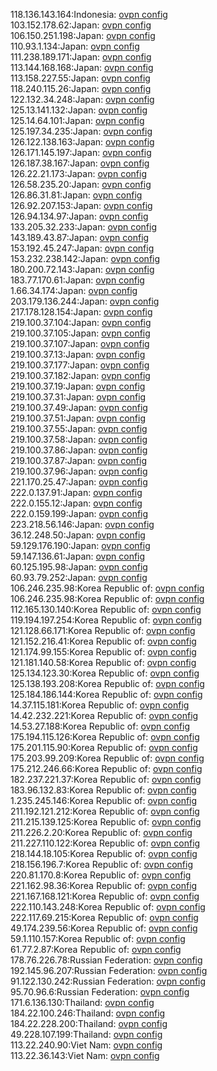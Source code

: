 118.136.143.164:Indonesia: [ovpn config](vpn/118_136_143_164.ovpn)  
103.152.178.62:Japan: [ovpn config](vpn/103_152_178_62.ovpn)  
106.150.251.198:Japan: [ovpn config](vpn/106_150_251_198.ovpn)  
110.93.1.134:Japan: [ovpn config](vpn/110_93_1_134.ovpn)  
111.238.189.171:Japan: [ovpn config](vpn/111_238_189_171.ovpn)  
113.144.168.168:Japan: [ovpn config](vpn/113_144_168_168.ovpn)  
113.158.227.55:Japan: [ovpn config](vpn/113_158_227_55.ovpn)  
118.240.115.26:Japan: [ovpn config](vpn/118_240_115_26.ovpn)  
122.132.34.248:Japan: [ovpn config](vpn/122_132_34_248.ovpn)  
125.13.141.132:Japan: [ovpn config](vpn/125_13_141_132.ovpn)  
125.14.64.101:Japan: [ovpn config](vpn/125_14_64_101.ovpn)  
125.197.34.235:Japan: [ovpn config](vpn/125_197_34_235.ovpn)  
126.122.138.163:Japan: [ovpn config](vpn/126_122_138_163.ovpn)  
126.171.145.197:Japan: [ovpn config](vpn/126_171_145_197.ovpn)  
126.187.38.167:Japan: [ovpn config](vpn/126_187_38_167.ovpn)  
126.22.21.173:Japan: [ovpn config](vpn/126_22_21_173.ovpn)  
126.58.235.20:Japan: [ovpn config](vpn/126_58_235_20.ovpn)  
126.86.31.81:Japan: [ovpn config](vpn/126_86_31_81.ovpn)  
126.92.207.153:Japan: [ovpn config](vpn/126_92_207_153.ovpn)  
126.94.134.97:Japan: [ovpn config](vpn/126_94_134_97.ovpn)  
133.205.32.233:Japan: [ovpn config](vpn/133_205_32_233.ovpn)  
143.189.43.87:Japan: [ovpn config](vpn/143_189_43_87.ovpn)  
153.192.45.247:Japan: [ovpn config](vpn/153_192_45_247.ovpn)  
153.232.238.142:Japan: [ovpn config](vpn/153_232_238_142.ovpn)  
180.200.72.143:Japan: [ovpn config](vpn/180_200_72_143.ovpn)  
183.77.170.61:Japan: [ovpn config](vpn/183_77_170_61.ovpn)  
1.66.34.174:Japan: [ovpn config](vpn/1_66_34_174.ovpn)  
203.179.136.244:Japan: [ovpn config](vpn/203_179_136_244.ovpn)  
217.178.128.154:Japan: [ovpn config](vpn/217_178_128_154.ovpn)  
219.100.37.104:Japan: [ovpn config](vpn/219_100_37_104.ovpn)  
219.100.37.105:Japan: [ovpn config](vpn/219_100_37_105.ovpn)  
219.100.37.107:Japan: [ovpn config](vpn/219_100_37_107.ovpn)  
219.100.37.13:Japan: [ovpn config](vpn/219_100_37_13.ovpn)  
219.100.37.177:Japan: [ovpn config](vpn/219_100_37_177.ovpn)  
219.100.37.182:Japan: [ovpn config](vpn/219_100_37_182.ovpn)  
219.100.37.19:Japan: [ovpn config](vpn/219_100_37_19.ovpn)  
219.100.37.31:Japan: [ovpn config](vpn/219_100_37_31.ovpn)  
219.100.37.49:Japan: [ovpn config](vpn/219_100_37_49.ovpn)  
219.100.37.51:Japan: [ovpn config](vpn/219_100_37_51.ovpn)  
219.100.37.55:Japan: [ovpn config](vpn/219_100_37_55.ovpn)  
219.100.37.58:Japan: [ovpn config](vpn/219_100_37_58.ovpn)  
219.100.37.86:Japan: [ovpn config](vpn/219_100_37_86.ovpn)  
219.100.37.87:Japan: [ovpn config](vpn/219_100_37_87.ovpn)  
219.100.37.96:Japan: [ovpn config](vpn/219_100_37_96.ovpn)  
221.170.25.47:Japan: [ovpn config](vpn/221_170_25_47.ovpn)  
222.0.137.91:Japan: [ovpn config](vpn/222_0_137_91.ovpn)  
222.0.155.12:Japan: [ovpn config](vpn/222_0_155_12.ovpn)  
222.0.159.199:Japan: [ovpn config](vpn/222_0_159_199.ovpn)  
223.218.56.146:Japan: [ovpn config](vpn/223_218_56_146.ovpn)  
36.12.248.50:Japan: [ovpn config](vpn/36_12_248_50.ovpn)  
59.129.176.190:Japan: [ovpn config](vpn/59_129_176_190.ovpn)  
59.147.136.61:Japan: [ovpn config](vpn/59_147_136_61.ovpn)  
60.125.195.98:Japan: [ovpn config](vpn/60_125_195_98.ovpn)  
60.93.79.252:Japan: [ovpn config](vpn/60_93_79_252.ovpn)  
106.246.235.98:Korea Republic of: [ovpn config](vpn/106_246_235_98.ovpn)  
106.246.235.98:Korea Republic of: [ovpn config](vpn/106_246_235_98.ovpn)  
112.165.130.140:Korea Republic of: [ovpn config](vpn/112_165_130_140.ovpn)  
119.194.197.254:Korea Republic of: [ovpn config](vpn/119_194_197_254.ovpn)  
121.128.66.171:Korea Republic of: [ovpn config](vpn/121_128_66_171.ovpn)  
121.152.216.41:Korea Republic of: [ovpn config](vpn/121_152_216_41.ovpn)  
121.174.99.155:Korea Republic of: [ovpn config](vpn/121_174_99_155.ovpn)  
121.181.140.58:Korea Republic of: [ovpn config](vpn/121_181_140_58.ovpn)  
125.134.123.30:Korea Republic of: [ovpn config](vpn/125_134_123_30.ovpn)  
125.138.193.208:Korea Republic of: [ovpn config](vpn/125_138_193_208.ovpn)  
125.184.186.144:Korea Republic of: [ovpn config](vpn/125_184_186_144.ovpn)  
14.37.115.181:Korea Republic of: [ovpn config](vpn/14_37_115_181.ovpn)  
14.42.232.221:Korea Republic of: [ovpn config](vpn/14_42_232_221.ovpn)  
14.53.27.188:Korea Republic of: [ovpn config](vpn/14_53_27_188.ovpn)  
175.194.115.126:Korea Republic of: [ovpn config](vpn/175_194_115_126.ovpn)  
175.201.115.90:Korea Republic of: [ovpn config](vpn/175_201_115_90.ovpn)  
175.203.99.209:Korea Republic of: [ovpn config](vpn/175_203_99_209.ovpn)  
175.212.246.66:Korea Republic of: [ovpn config](vpn/175_212_246_66.ovpn)  
182.237.221.37:Korea Republic of: [ovpn config](vpn/182_237_221_37.ovpn)  
183.96.132.83:Korea Republic of: [ovpn config](vpn/183_96_132_83.ovpn)  
1.235.245.146:Korea Republic of: [ovpn config](vpn/1_235_245_146.ovpn)  
211.192.121.212:Korea Republic of: [ovpn config](vpn/211_192_121_212.ovpn)  
211.215.139.125:Korea Republic of: [ovpn config](vpn/211_215_139_125.ovpn)  
211.226.2.20:Korea Republic of: [ovpn config](vpn/211_226_2_20.ovpn)  
211.227.110.122:Korea Republic of: [ovpn config](vpn/211_227_110_122.ovpn)  
218.144.18.105:Korea Republic of: [ovpn config](vpn/218_144_18_105.ovpn)  
218.156.196.7:Korea Republic of: [ovpn config](vpn/218_156_196_7.ovpn)  
220.81.170.8:Korea Republic of: [ovpn config](vpn/220_81_170_8.ovpn)  
221.162.98.36:Korea Republic of: [ovpn config](vpn/221_162_98_36.ovpn)  
221.167.168.121:Korea Republic of: [ovpn config](vpn/221_167_168_121.ovpn)  
222.110.143.248:Korea Republic of: [ovpn config](vpn/222_110_143_248.ovpn)  
222.117.69.215:Korea Republic of: [ovpn config](vpn/222_117_69_215.ovpn)  
49.174.239.56:Korea Republic of: [ovpn config](vpn/49_174_239_56.ovpn)  
59.1.110.157:Korea Republic of: [ovpn config](vpn/59_1_110_157.ovpn)  
61.77.2.87:Korea Republic of: [ovpn config](vpn/61_77_2_87.ovpn)  
178.76.226.78:Russian Federation: [ovpn config](vpn/178_76_226_78.ovpn)  
192.145.96.207:Russian Federation: [ovpn config](vpn/192_145_96_207.ovpn)  
91.122.130.242:Russian Federation: [ovpn config](vpn/91_122_130_242.ovpn)  
95.70.96.6:Russian Federation: [ovpn config](vpn/95_70_96_6.ovpn)  
171.6.136.130:Thailand: [ovpn config](vpn/171_6_136_130.ovpn)  
184.22.100.246:Thailand: [ovpn config](vpn/184_22_100_246.ovpn)  
184.22.228.200:Thailand: [ovpn config](vpn/184_22_228_200.ovpn)  
49.228.107.199:Thailand: [ovpn config](vpn/49_228_107_199.ovpn)  
113.22.240.90:Viet Nam: [ovpn config](vpn/113_22_240_90.ovpn)  
113.22.36.143:Viet Nam: [ovpn config](vpn/113_22_36_143.ovpn)  
